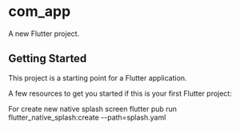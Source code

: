# com_app

A new Flutter project.

## Getting Started

This project is a starting point for a Flutter application.

A few resources to get you started if this is your first Flutter project:

For create new native splash screen 
flutter pub run flutter_native_splash:create --path=splash.yaml 

